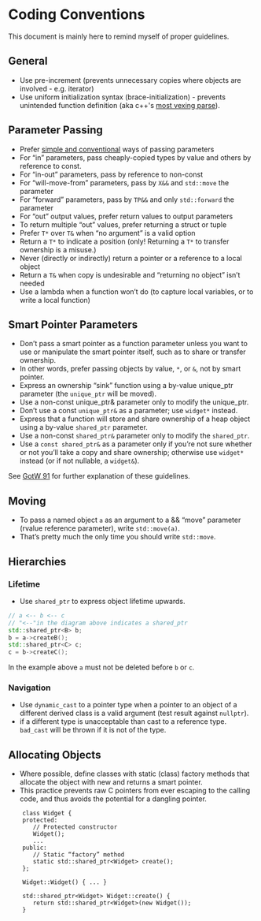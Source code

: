 # Coding Conventions

This document is mainly here to remind myself of proper guidelines.

## General
- Use pre-increment (prevents unnecessary copies where objects are involved - e.g. iterator)
- Use uniform initialization syntax (brace-initialization) - prevents unintended function definition (aka c++'s [most vexing parse](https://en.wikipedia.org/wiki/Most_vexing_parse)).

## Parameter Passing
- Prefer [simple and conventional](https://isocpp.github.io/CppCoreGuidelines/CppCoreGuidelines#Rf-conventional) ways of passing parameters
- For “in” parameters, pass cheaply-copied types by value and others by reference to const.
- For “in-out” parameters, pass by reference to non-const
- For “will-move-from” parameters, pass by `X&&` and `std::move` the parameter
- For “forward” parameters, pass by `TP&&` and only `std::forward` the parameter
- For “out” output values, prefer return values to output parameters
- To return multiple “out” values, prefer returning a struct or tuple
- Prefer `T*` over `T&` when “no argument” is a valid option
- Return a `T*` to indicate a position (only! Returning a `T*` to transfer ownership is a misuse.)
- Never (directly or indirectly) return a pointer or a reference to a local object
- Return a `T&` when copy is undesirable and “returning no object” isn’t needed
- Use a lambda when a function won’t do (to capture local variables, or to write a local function)

## Smart Pointer Parameters

- Don’t pass a smart pointer as a function parameter unless you want to use or manipulate the smart pointer itself, such as to share or transfer ownership.
- In other words, prefer passing objects by value, `*`, or `&`, not by smart pointer.
- Express an ownership “sink” function using a by-value unique_ptr parameter (the `unique_ptr` will be moved).
- Use a non-const unique_ptr& parameter only to modify the unique_ptr.
- Don’t use a const `unique_ptr&` as a parameter; use `widget*` instead.
- Express that a function will store and share ownership of a heap object using a by-value `shared_ptr` parameter.
- Use a non-const `shared_ptr&` parameter only to modify the `shared_ptr`.
- Use a `const shared_ptr&` as a parameter only if you’re not sure whether or not you’ll take a copy and share ownership; otherwise use `widget*` instead (or if not nullable, a `widget&`).

See [GotW 91](https://herbsutter.com/2013/06/05/gotw-91-solution-smart-pointer-parameters/) for further explanation of these guidelines.

## Moving

- To pass a named object `a` as an argument to a && “move” parameter (rvalue reference parameter), write `std::move(a)`. 
- That’s pretty much the only time you should write `std::move`.

## Hierarchies

### Lifetime
- Use `shared_ptr` to express object lifetime upwards.
```c++
// a <-- b <-- c
// "<--"in the diagram above indicates a shared_ptr
std::shared_ptr<B> b;
b = a->createB();
std::shared_ptr<C> c;
c = b->createC();
```
In the example above `a` must not be deleted before `b` or `c`.

### Navigation
- Use `dynamic_cast` to a pointer type when a pointer to an object of a different derived class is a valid argument (test result against `nullptr`).
- if a different type is unacceptable than cast to a reference type. `bad_cast` will be thrown if it is not of the type.

## Allocating Objects

- Where possible, define classes with static (class) factory methods that allocate the object with new and returns a smart pointer.
- This practice prevents raw C pointers from ever escaping to the calling code, and thus avoids the potential for a dangling pointer.
```
	class Widget {
	protected:
	   // Protected constructor
	   Widget();
	   ...
	public:
	   // Static “factory” method
	   static std::shared_ptr<Widget> create();
	};
	
	Widget::Widget() { ... }
	
	std::shared_ptr<Widget> Widget::create() {
	   return std::shared_ptr<Widget>(new Widget());
	}
```